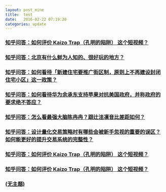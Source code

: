```yaml
---
layout: post_mine
title:  test
date:   2016-02-22 07:19:20
categories: update
---
```


### [知乎问答：如何评价 Kaizo Trap（孔明的陷阱） 这个短视频？](http://www.zhihu.com/question/40365972/answer/86325688)

### [知乎问答：北京有什么鲜为人知的、很好玩的地方？](http://www.zhihu.com/question/25835899/answer/87483522)

### [知乎问答：如何看待「新建住宅要推广街区制，原则上不再建设封闭住宅小区」这一政策？](http://www.zhihu.com/question/40611359)

### [知乎问答：如何看待华为余承东支持苹果对抗美国政府，并称政府的要求绝不答应？](http://www.zhihu.com/question/40631734)

### [知乎问答：怎么看最强大脑陈冉冉？跟辻洼凛音比差距如何？](http://www.zhihu.com/question/40599542)

### [知乎问答：设计量化交易策略时有哪些会被新手忽视的重要的误区？如何能更好的提升交易系统的完整性？](http://www.zhihu.com/question/31138745/answer/54881777)

### [知乎问答：如何评价 Kaizo Trap（孔明的陷阱） 这个短视频？](http://www.zhihu.com/question/40365972/answer/86325688)

### [知乎问答：如何评价 Kaizo Trap（孔明的陷阱） 这个短视频？](http://www.zhihu.com/question/40365972/answer/86325688)

### [(无主题)](None)

